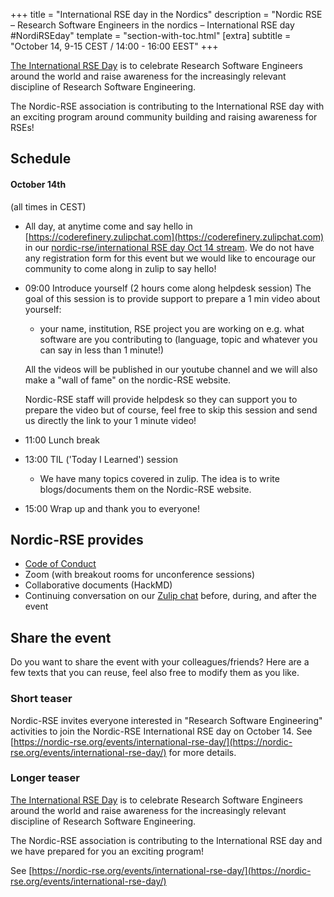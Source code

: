 +++
title = "International RSE day in the Nordics"
description = "Nordic RSE – Research Software Engineers in the nordics – International RSE day #NordiRSEday"
template = "section-with-toc.html"
[extra]
subtitle = "October 14, 9-15 CEST / 14:00 - 16:00 EEST"
+++

[The International RSE Day](http://researchsoftware.org/council/intl-rse-day.html) is to celebrate Research Software Engineers around the world and raise awareness for the increasingly relevant discipline of Research Software Engineering.

The Nordic-RSE association is contributing to the International RSE day with an exciting program around community building and raising awareness for RSEs!

## Schedule

#### October 14th

(all times in CEST)

- All day, at anytime come and say hello in [https://coderefinery.zulipchat.com](https://coderefinery.zulipchat.com) in our [nordic-rse/international RSE day Oct 14 stream](https://coderefinery.zulipchat.com/#narrow/stream/213720-nordic-rse/topic/international.20RSE.20day.20Oct.2014). We do not have any registration form for this event but we would like to encourage our community to come along in zulip to say hello! 
- 09:00 Introduce yourself (2 hours come along helpdesk session)
  The goal of this session is to provide support to prepare a 1 min video about yourself:
     - your name, institution, RSE project you are working on e.g. what software are you contributing to (language, topic and whatever you can say in less than 1 minute!)

     All the videos will be published in our youtube channel and we will also make a "wall of fame" on the nordic-RSE website. 

     Nordic-RSE staff will provide helpdesk so they can support you to prepare the video but of course, feel free to skip this session and send us directly the link to your 1 minute video!

- 11:00 Lunch break 
- 13:00 TIL ('Today I Learned')  session
     - We have many topics covered in zulip. The idea is to write blogs/documents them on the Nordic-RSE website.
- 15:00 Wrap up and thank you to everyone!

## Nordic-RSE provides

- [Code of Conduct](./code-of-conduct/)
- Zoom (with breakout rooms for unconference sessions)
- Collaborative documents (HackMD)
- Continuing conversation on our [Zulip chat](https://coderefinery.zulipchat.com/#narrow/stream/213720-nordic-rse)
  before, during, and after the event

## Share the event

Do you want to share the event with your colleagues/friends? Here are a few
texts that you can reuse, feel also free to modify them as you like.

### Short teaser

Nordic-RSE invites everyone interested in "Research Software Engineering"
activities to join the Nordic-RSE International RSE day on October 14. 
See [https://nordic-rse.org/events/international-rse-day/](https://nordic-rse.org/events/international-rse-day/)
for more details.


### Longer teaser

[The International RSE Day](http://researchsoftware.org/council/intl-rse-day.html) is to celebrate Research Software Engineers around the world and raise awareness for the increasingly relevant discipline of Research Software Engineering.

The Nordic-RSE association is contributing to the International RSE day and we have prepared for you an exciting program!

See [https://nordic-rse.org/events/international-rse-day/](https://nordic-rse.org/events/international-rse-day/)
